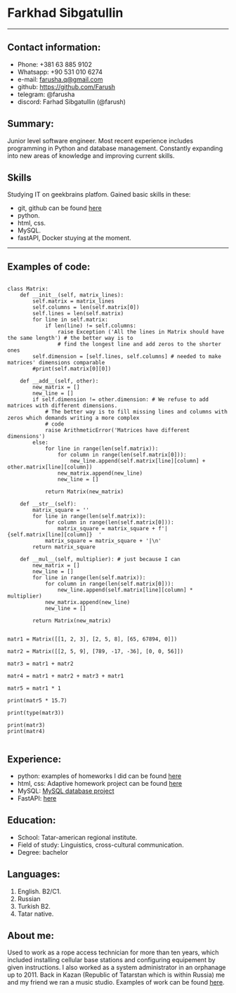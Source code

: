 
# Farkhad Sibgatullin

***



## Contact information:
* Phone: +381 63 885 9102
*  Whatsapp: +90 531 010 6274
* e-mail: farusha.q@gmail.com
* github: https://github.com/Farush
* telegram: @farusha
* discord: Farhad  Sibgatullin (@farush)

## Summary:
Junior level software engineer. Most recent experience
includes programming in Python and database management. Constantly
expanding into new areas of knowledge and improving current skills.

## Skills
Studying IT on geekbrains platfom. Gained basic skills in these:
* git, github can be found [here](https://github.com/Farush)
* python. 
* html, css.
* MySQL. 
* fastAPI, Docker stuying at the moment. 
***

## Examples of code:

``` 

class Matrix:
    def __init__(self, matrix_lines):
        self.matrix = matrix_lines
        self.columns = len(self.matrix[0])
        self.lines = len(self.matrix)
        for line in self.matrix:
            if len(line) != self.columns:
                raise Exception ('All the lines in Matrix should have the same length') # the better way is to
                # find the longest line and add zeros to the shorter ones
        self.dimension = [self.lines, self.columns] # needed to make matrices' dimensions comparable
        #print(self.matrix[0][0])

    def __add__(self, other):
        new_matrix = []
        new_line = []
        if self.dimension != other.dimension: # We refuse to add matrices with different dimensions.
            # The better way is to fill missing lines and columns with zeros which demands writing a more complex
            # code
            raise ArithmeticError('Matrices have different dimensions')
        else:
            for line in range(len(self.matrix)):
                for column in range(len(self.matrix[0])):
                    new_line.append(self.matrix[line][column] + other.matrix[line][column])
                new_matrix.append(new_line)
                new_line = []

            return Matrix(new_matrix)

    def __str__(self):
        matrix_square = ''
        for line in range(len(self.matrix)):
            for column in range(len(self.matrix[0])):
                matrix_square = matrix_square + f'|  {self.matrix[line][column]}  '
            matrix_square = matrix_square + '|\n'
        return matrix_square

    def __mul__(self, multiplier): # just because I can
        new_matrix = []
        new_line = []
        for line in range(len(self.matrix)):
            for column in range(len(self.matrix[0])):
                new_line.append(self.matrix[line][column] * multiplier)
            new_matrix.append(new_line)
            new_line = []

        return Matrix(new_matrix)


matr1 = Matrix([[1, 2, 3], [2, 5, 8], [65, 67894, 0]])

matr2 = Matrix([[2, 5, 9], [789, -17, -36], [0, 0, 56]])

matr3 = matr1 + matr2

matr4 = matr1 + matr2 + matr3 + matr1

matr5 = matr1 * 1

print(matr5 * 15.7)

print(type(matr3))

print(matr3)
print(matr4)


```

## Experience:

* python: examples of homeworks I did can be found [here](https://github.com/Farush/HomeworkPython)
* html, css: Adaptive homework project can be found [here](https://farush.github.io/html-css-study-project/index.html)
* MySQL: [MySQL database project](https://github.com/Farush/MySQL-Study-Project)
* FastAPI: [here](https://github.com/Farush/Library_fastAPI)

## Education:

- School: Tatar-american regional institute. 
- Field of study: Linguistics, cross-cultural communication.
- Degree: bachelor

## Languages:
1. English. B2/C1. 
2. Russian
3. Turkish B2.
4. Tatar native.

## About me:
Used to work as a rope access technician for more than ten years, which included installing cellular base stations and configuring equipement by given instructions. I also worked as a system administrator in an orphanage up to 2011. Back in Kazan (Republic of Tatarstan which is within Russia) me and my friend we ran a music studio. Examples of work can be found [here](https://www.youtube.com/results?search_query=%D0%BF%D0%BE%D0%BF%D1%80%D1%8B%D0%B3%D1%83%D0%BD+%D0%B8+%D0%B3%D0%B2%D0%BE%D0%B7%D0%B4%D0%B8).
